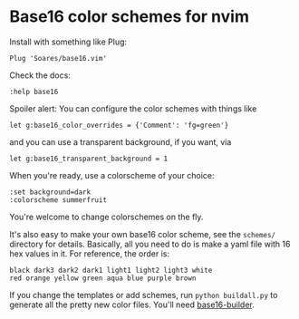 # Base16 color schemes for nvim

Install with something like Plug:

    Plug 'Soares/base16.vim'

Check the docs:

    :help base16

Spoiler alert: You can configure the color schemes with things like

    let g:base16_color_overrides = {'Comment': 'fg=green'}

and you can use a transparent background, if you want, via

    let g:base16_transparent_background = 1

When you're ready, use a colorscheme of your choice:

    :set background=dark
    :colorscheme summerfruit

You're welcome to change colorschemes on the fly.

It's also easy to make your own base16 color scheme, see the `schemes/`
directory for details. Basically, all you need to do is make a yaml file with
16 hex values in it. For reference, the order is:

    black dark3 dark2 dark1 light1 light2 light3 white
    red orange yellow green aqua blue purple brown

If you change the templates or add schemes, run `python buildall.py` to
generate all the pretty new color files. You'll need
[base16-builder](https://github.com/base16-builder/base16-builder).
